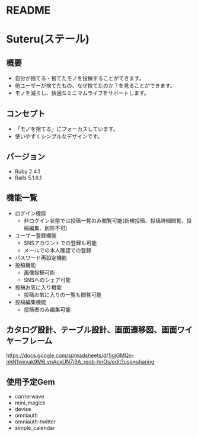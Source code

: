 # README

# Suteru(ステール)

## 概要
* 自分が捨てる・捨てたモノを投稿することができます。
* 他ユーザーが捨てたもの、なぜ捨てたのか？を見ることができます。
* モノを減らし、快適なミニマムライフをサポートします。

## コンセプト
* 「モノを捨てる」にフォーカスしています。
* 使いやすくシンプルなデザインです。

## バージョン
* Ruby 2.4.1
* Rails 5.1.6.1

## 機能一覧
- ログイン機能
  - 非ログイン状態では投稿一覧のみ閲覧可能(新規投稿、投稿詳細閲覧、投稿編集、削除不可)
- ユーザー登録機能
  - SNSアカウントでの登録も可能
  - メールでの本人確認での登録
- パスワード再設定機能
- 投稿機能
  - 画像投稿可能
  - SNSへのシェア可能
- 投稿お気に入り機能
  - 投稿お気に入りの一覧も閲覧可能
- 投稿編集機能
  - 投稿者のみ編集可能


## カタログ設計、テーブル設計、画面遷移図、画面ワイヤーフレーム
https://docs.google.com/spreadsheets/d/1jgjGMQn-nhN1vjxvak9M6_ynAoxUN7j3A_reob-hnOs/edit?usp=sharing

## 使用予定Gem
* carrierwave
* mini_magick
* devise
* omniauth
* omniauth-twitter
* simple_calendar
